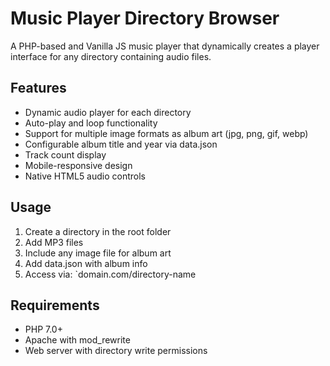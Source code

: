 # Music Player Directory Browser

A PHP-based and Vanilla JS music player that dynamically creates a player interface for any directory containing audio files.

## Features

-   Dynamic audio player for each directory
-   Auto-play and loop functionality
-   Support for multiple image formats as album art (jpg, png, gif, webp)
-   Configurable album title and year via data.json
-   Track count display
-   Mobile-responsive design
-   Native HTML5 audio controls

## Usage

 1. Create a directory in the root folder
 2. Add MP3 files
 3.  Include any image file for album art
 4. Add data.json with album info
 5. Access via: `domain.com/directory-name

## Requirements

 - PHP 7.0+
 - Apache with mod_rewrite
 - Web server with directory write permissions
